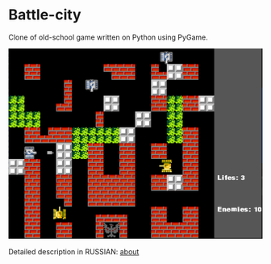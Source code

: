 # Battle-city

Clone of old-school game written on Python using PyGame.

![Screenshot](screenshot.png)

Detailed description in RUSSIAN: [about](About.pdf)
